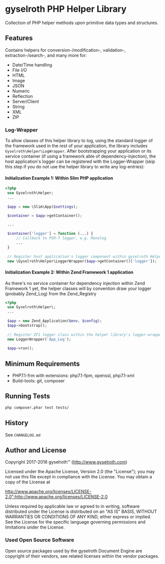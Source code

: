gyselroth PHP Helper Library
============================

Collection of PHP helper methods upon primitive data types and structures.


Features
--------

Contains helpers for conversion-/modification-, validation-, extraction-/search-, and many more for:

* Date/Time handling
* File I/O
* HTML
* Image
* JSON
* Numeric
* Reflection
* Server/Client 
* String
* XML
* ZIP


### Log-Wrapper

To allow classes of this helper library to log, using the standard logger of the framework used in the rest of 
your application, the library includes ```Gyselroth\Helper\LogWrapper```.
After bootstrapping your application or its service container (if using a framework able of dependency-injection),
the host application's logger can be registered with the Logger-Wrapper (skip this step if you do not use the helper library 
to write any log-entries):

  
#### Initialization Example 1: Within Slim PHP application  
```php
<?php 
 use Gyselroth\Helper;
 ...
 
 $app = new \Slim\App($settings);

 $container = $app->getContainer();
 
 ...

 $container['logger'] = function (...) {
     // Callback to PSR-7 logger, e.g. Monolog
     ...
 }
 
 // Register host application's logger component within gyselroth Helper's logger wrapper
 new \Gyselroth\Helper\LoggerWrapper($app->getContainer()['logger']);
```


#### Initialization Example 2: Within Zend Framework 1 application  

As there's no service container for dependency injection within Zend Framework 1 yet,
the helper classes will by convention draw your logger (probably Zend_Log) from the Zend_Registry

```php
<?php 
 use Gyselroth\Helper\;
 ...
 
 $app = new Zend_Application($env, $config);
 $app->bootstrap();
  
 // Register ZF1 logger class within the helper library's logger-wrapper
 new LoggerWrapper('App_Log');
 
 $app->run();
```


Minimum Requirements
--------------------

* PHP7.1-frm with extensions: php7.1-fpm, openssl, php7.1-xml
* Build-tools: git, composer


Running Tests
-------------

```sh
php composer.phar test tests/
```


History
-------

See `CHANGELOG.md`


Author and License
------------------

Copyright 2017-2018 gyselroth™ (http://www.gyselroth.com)

Licensed under the Apache License, Version 2.0 (the "License");
you may not use this file except in compliance with the License.
You may obtain a copy of the License at

http://www.apache.org/licenses/LICENSE-2.0":http://www.apache.org/licenses/LICENSE-2.0

Unless required by applicable law or agreed to in writing, software
distributed under the License is distributed on an "AS IS" BASIS,
WITHOUT WARRANTIES OR CONDITIONS OF ANY KIND, either express or implied.
See the License for the specific language governing permissions and
limitations under the License. 


### Used Open Source Software

Open source packages used by the gyselroth Document Engine are copyright of their vendors, see related licenses within
the vendor packages.
